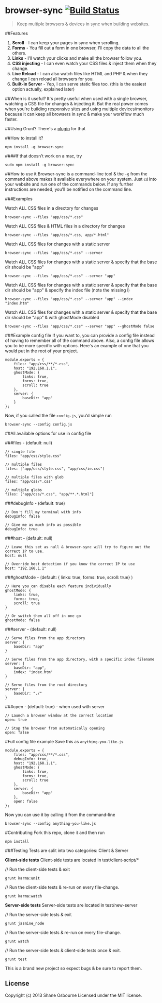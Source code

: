 # browser-sync [![Build Status](https://travis-ci.org/shakyShane/browser-sync.png?branch=master)](https://travis-ci.org/shakyShane/browser-sync)

> Keep multiple browsers & devices in sync when building websites.

##Features
1. **Scroll** - I can keep your pages in sync when scrolling.
2. **Forms** - You fill out a form in one browser, I'll copy the data to all the others.
3. **Links** - I'll watch your clicks and make all the browser follow you.
4. **CSS injecting** - I can even watch your CSS files & inject them when they change.
5. **Live Reload** - I can also watch files like HTML and PHP & when they change I can reload all browsers for you.
6. **Built-in Server** - Yep, I can serve static files too. (this is the easiest option actually, explained later)

##When is it useful?
It's pretty useful when used with a single browser, watching a CSS file for changes & injecting it. But the real power comes when you're building responsive sites and using multiple devices/monitors because it can keep all browsers in sync & make your workflow much faster.

##Using Grunt? There's a [plugin](https://github.com/shakyShane/grunt-browser-sync) for that

##How to install it?
```
npm install -g browser-sync
```
####If that doesn't work on a mac, try
```
sudo npm install -g browser-sync
```

##How to use it
Browser-sync is a command-line tool & the `-g` from the command above makes it available everywhere on your system. Just `cd` into your website and run one of the commands below. If any further instructions are needed, you'll be notified on the command line.

###Examples

Watch ALL CSS files in a directory for changes
```
browser-sync --files "app/css/*.css"
```

Watch ALL CSS files & HTML files in a directory for changes
```
browser-sync --files "app/css/*.css, app/*.html"
```

Watch ALL CSS files for changes with a static server
```
browser-sync --files "app/css/*.css" --server
```

Watch ALL CSS files for changes with a static server & specify that the base dir should be "app"
```
browser-sync --files "app/css/*.css" --server "app"
```

Watch ALL CSS files for changes with a static server & specify that the base dir should be "app" & specify the index file (note the missing l)
```
browser-sync --files "app/css/*.css" --server "app" --index "index.htm"
```

Watch ALL CSS files for changes with a static server & specify that the base dir should be "app" & with ghostMode disabled
```
browser-sync --files "app/css/*.css" --server "app" --ghostMode false
```

###Example config file
If you want to, you can provide a config file instead of having to remember all of the command above. Also, a config file allows you to be more specific with options. Here's an example of one that you would put in the root of your project.

```
module.exports = {
    files: "app/css/**/*.css",
    host: "192.168.1.1",
    ghostMode: {
        links: true,
        forms: true,
        scroll: true
    },
    server: {
        baseDir: "app"
    }
};
```
Now, if you called the file `config.js`, you'd simple run

```
browser-sync --config config.js
```

##All available options for use in config file

###files - (default: null)

```
// single file
files: "app/css/style.css"

// multiple files
files: ["app/css/style.css", "app/css/ie.css"]

// multiple files with glob
files: "app/css/*.css"

// multiple globs
files: ["app/css/*.css", "app/**.*.html"]
```

###debugInfo - (default: true)

```
// Don't fill my terminal with info
debugInfo: false

// Give me as much info as possible
debugInfo: true
```

###host - (default: null)
```
// Leave this set as null & browser-sync will try to figure out the correct IP to use.
host: null

// Override host detection if you know the correct IP to use
host: "192.168.1.1"

```

###ghostMode - (default: { links: true, forms: true, scroll: true} )
```
// Here you can disable each feature individually
ghostMode: {
    links: true,
    forms: true,
    scroll: true
}

// Or switch them all off in one go
ghostMode: false
```

###server - (default: null)
```
// Serve files from the app directory
server: {
    baseDir: "app"
}

// Serve files from the app directory, with a specific index filename
server: {
    baseDir: "app",
    index: "index.htm"
}

// Serve files from the root directory
server: {
    baseDir: "./"
}
```

###open - (default: true) - when used with server
```
// Launch a browser window at the correct location
open: true

// Stop the browser from automatically opening
open: false
```

#Full config file example
Save this as `anything-you-like.js`

```
module.exports = {
    files: "app/css/**/*.css",
    debugInfo: true,
    host: "192.168.1.1",
    ghostMode: {
        links: true,
        forms: true,
        scroll: true
    },
    server: {
        baseDir: "app"
    },
    open: false
};
```

Now you can use it by calling it from the command-line

```
browser-sync --config anything-you-like.js
```

#Contributing
Fork this repo, clone it and then run

```
npm install
```
###Testing
Tests are split into two categories: Client & Server

**Client-side tests**
Client-side tests are located in test/client-script/*

// Run the client-side tests & exit
```
grunt karma:unit
```
// Run the client-side tests & re-run on every file-change.
```
grunt karma:watch
```
**Server-side tests**
Server-side tests are located in test/new-server

// Run the server-side tests & exit
```
grunt jasmine_node
```
// Run the server-side tests & re-run on every file-change.
```
grunt watch
```
// Run the server-side tests & client-side tests once & exit.
```
grunt test
```

This is a brand new project so expect bugs & be sure to report them.

## License
Copyright (c) 2013 Shane Osbourne
Licensed under the MIT license.
